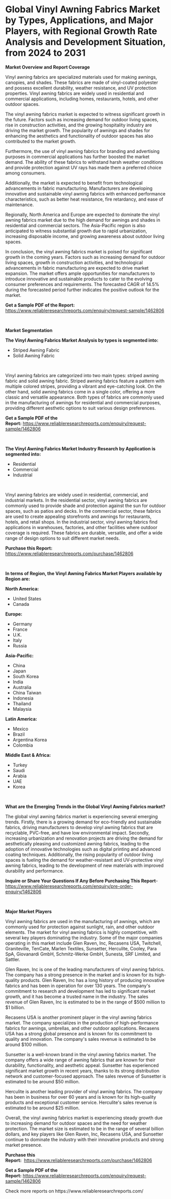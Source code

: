 <p><h1>Global Vinyl Awning Fabrics Market by Types, Applications, and Major Players, with Regional Growth Rate Analysis and Development Situation, from 2024 to 2031</h1></p><p><strong>Market Overview and Report Coverage</strong></p>
<p><p>Vinyl awning fabrics are specialized materials used for making awnings, canopies, and shades. These fabrics are made of vinyl-coated polyester and possess excellent durability, weather resistance, and UV protection properties. Vinyl awning fabrics are widely used in residential and commercial applications, including homes, restaurants, hotels, and other outdoor spaces.</p><p>The vinyl awning fabrics market is expected to witness significant growth in the future. Factors such as increasing demand for outdoor living spaces, rise in construction activities, and the growing hospitality industry are driving the market growth. The popularity of awnings and shades for enhancing the aesthetics and functionality of outdoor spaces has also contributed to the market growth.</p><p>Furthermore, the use of vinyl awning fabrics for branding and advertising purposes in commercial applications has further boosted the market demand. The ability of these fabrics to withstand harsh weather conditions and provide protection against UV rays has made them a preferred choice among consumers.</p><p>Additionally, the market is expected to benefit from technological advancements in fabric manufacturing. Manufacturers are developing innovative and sustainable vinyl awning fabrics with enhanced performance characteristics, such as better heat resistance, fire retardancy, and ease of maintenance.</p><p>Regionally, North America and Europe are expected to dominate the vinyl awning fabrics market due to the high demand for awnings and shades in residential and commercial sectors. The Asia-Pacific region is also anticipated to witness substantial growth due to rapid urbanization, increasing disposable income, and growing awareness about outdoor living spaces.</p><p>In conclusion, the vinyl awning fabrics market is poised for significant growth in the coming years. Factors such as increasing demand for outdoor living spaces, growth in construction activities, and technological advancements in fabric manufacturing are expected to drive market expansion. The market offers ample opportunities for manufacturers to introduce innovative and sustainable products to cater to the evolving consumer preferences and requirements. The forecasted CAGR of 14.5% during the forecasted period further indicates the positive outlook for the market.</p></p>
<p><strong>Get a Sample PDF of the Report:</strong> <a href="https://www.reliableresearchreports.com/enquiry/request-sample/1462806">https://www.reliableresearchreports.com/enquiry/request-sample/1462806</a></p>
<p>&nbsp;</p>
<p><strong>Market Segmentation</strong></p>
<p><strong>The Vinyl Awning Fabrics Market Analysis by types is segmented into:</strong></p>
<p><ul><li>Striped Awning Fabric</li><li>Solid Awning Fabric</li></ul></p>
<p>&nbsp;</p>
<p><p>Vinyl awning fabrics are categorized into two main types: striped awning fabric and solid awning fabric. Striped awning fabrics feature a pattern with multiple colored stripes, providing a vibrant and eye-catching look. On the other hand, solid awning fabrics come in a single color, offering a more classic and versatile appearance. Both types of fabrics are commonly used in the manufacturing of awnings for residential and commercial purposes, providing different aesthetic options to suit various design preferences.</p></p>
<p><strong>Get a Sample PDF of the Report:</strong>&nbsp;<a href="https://www.reliableresearchreports.com/enquiry/request-sample/1462806">https://www.reliableresearchreports.com/enquiry/request-sample/1462806</a></p>
<p>&nbsp;</p>
<p><strong>The Vinyl Awning Fabrics Market Industry Research by Application is segmented into:</strong></p>
<p><ul><li>Residential</li><li>Commercial</li><li>Industrial</li></ul></p>
<p>&nbsp;</p>
<p><p>Vinyl awning fabrics are widely used in residential, commercial, and industrial markets. In the residential sector, vinyl awning fabrics are commonly used to provide shade and protection against the sun for outdoor spaces, such as patios and decks. In the commercial sector, these fabrics are used to create appealing storefronts and awnings for restaurants, hotels, and retail shops. In the industrial sector, vinyl awning fabrics find applications in warehouses, factories, and other facilities where outdoor coverage is required. These fabrics are durable, versatile, and offer a wide range of design options to suit different market needs.</p></p>
<p><strong>Purchase this Report:</strong>&nbsp; <a href="https://www.reliableresearchreports.com/purchase/1462806">https://www.reliableresearchreports.com/purchase/1462806</a></p>
<p>&nbsp;</p>
<p><strong>In terms of Region, the Vinyl Awning Fabrics Market Players available by Region are:</strong></p>
<p>
    <p> <strong> North America: </strong>
        <ul>
            <li>United States</li>
            <li>Canada</li>
        </ul>
        </p> 
    <p> <strong> Europe: </strong>
        <ul>
            <li>Germany</li>
            <li>France</li>
            <li>U.K.</li>
            <li>Italy</li>
            <li>Russia</li>
        </ul>
        </p> 
    <p> <strong> Asia-Pacific: </strong>
        <ul>
            <li>China</li>
            <li>Japan</li>
            <li>South Korea</li>
            <li>India</li>
            <li>Australia</li>
            <li>China Taiwan</li>
            <li>Indonesia</li>
            <li>Thailand</li>
            <li>Malaysia</li>
        </ul>
        </p> 
    <p> <strong> Latin America: </strong>
        <ul>
            <li>Mexico</li>
            <li>Brazil</li>
            <li>Argentina Korea</li>
            <li>Colombia</li>
        </ul>
        </p> 
    <p> <strong> Middle East & Africa: </strong>
        <ul>
            <li>Turkey</li>
            <li>Saudi</li>
            <li>Arabia</li>
            <li>UAE</li>
            <li>Korea</li>
        </ul>
    </p>
    </p>
<p>&nbsp;</p>
<p><strong>What are the Emerging Trends in the Global Vinyl Awning Fabrics market?</strong></p>
<p><p>The global vinyl awning fabrics market is experiencing several emerging trends. Firstly, there is a growing demand for eco-friendly and sustainable fabrics, driving manufacturers to develop vinyl awning fabrics that are recyclable, PVC-free, and have low environmental impact. Secondly, increasing urbanization and renovation projects are driving the demand for aesthetically pleasing and customized awning fabrics, leading to the adoption of innovative technologies such as digital printing and advanced coating techniques. Additionally, the rising popularity of outdoor living spaces is fueling the demand for weather-resistant and UV-protective vinyl awning fabrics, leading to the development of new materials with improved durability and performance.</p></p>
<p><strong>Inquire or Share Your Questions If Any Before Purchasing This Report</strong>- <a href="https://www.reliableresearchreports.com/enquiry/pre-order-enquiry/1462806">https://www.reliableresearchreports.com/enquiry/pre-order-enquiry/1462806</a></p>
<p>&nbsp;</p>
<p><strong>Major Market Players</strong></p>
<p><p>Vinyl awning fabrics are used in the manufacturing of awnings, which are commonly used for protection against sunlight, rain, and other outdoor elements. The market for vinyl awning fabrics is highly competitive, with several key players dominating the industry. Some of the major companies operating in this market include Glen Raven, Inc, Recasens USA, Twitchell, Graniteville, TenCate, Marlen Textiles, Sunsetter, Herculite, Cooley, Para SpA, Giovanardi GmbH, Schmitz-Werke GmbH, Sunesta, SRF Limited, and Sattler.</p><p>Glen Raven, Inc is one of the leading manufacturers of vinyl awning fabrics. The company has a strong presence in the market and is known for its high-quality products. Glen Raven, Inc has a long history of producing innovative fabrics and has been in operation for over 130 years. The company's commitment to research and development has led to significant market growth, and it has become a trusted name in the industry. The sales revenue of Glen Raven, Inc is estimated to be in the range of $500 million to $1 billion.</p><p>Recasens USA is another prominent player in the vinyl awning fabrics market. The company specializes in the production of high-performance fabrics for awnings, umbrellas, and other outdoor applications. Recasens USA has a strong global presence and is known for its commitment to quality and innovation. The company's sales revenue is estimated to be around $100 million.</p><p>Sunsetter is a well-known brand in the vinyl awning fabrics market. The company offers a wide range of awning fabrics that are known for their durability, functionality, and aesthetic appeal. Sunsetter has experienced significant market growth in recent years, thanks to its strong distribution network and customer-focused approach. The sales revenue of Sunsetter is estimated to be around $50 million.</p><p>Herculite is another leading provider of vinyl awning fabrics. The company has been in business for over 60 years and is known for its high-quality products and exceptional customer service. Herculite's sales revenue is estimated to be around $25 million.</p><p>Overall, the vinyl awning fabrics market is experiencing steady growth due to increasing demand for outdoor spaces and the need for weather protection. The market size is estimated to be in the range of several billion dollars, and key players like Glen Raven, Inc, Recasens USA, and Sunsetter continue to dominate the industry with their innovative products and strong market presence.</p></p>
<p><strong>Purchase this Report:</strong>&nbsp;&nbsp;<a href="https://www.reliableresearchreports.com/purchase/1462806">https://www.reliableresearchreports.com/purchase/1462806</a></p>
<p></p>
<p><strong>Get a Sample PDF of the Report:</strong>&nbsp;<a href="https://www.reliableresearchreports.com/enquiry/request-sample/1462806">https://www.reliableresearchreports.com/enquiry/request-sample/1462806</a></p>
<p>Check more reports on https://www.reliableresearchreports.com/</p>